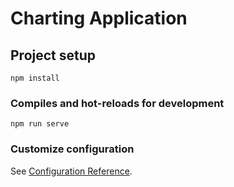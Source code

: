 # Charting Application

## Project setup
```
npm install
```

### Compiles and hot-reloads for development
```
npm run serve
```


### Customize configuration
See [Configuration Reference](https://cli.vuejs.org/config/).
